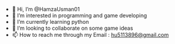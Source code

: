 - 👋 Hi, I’m @HamzaUsman01
- 👀 I’m interested in programming and game developing
- 🌱 I’m currently learning python
- 💞️ I’m looking to collaborate on some game ideas
- 📫 How to reach me through my Email : hu5113896@gmail.com

<!---
HamzaUsman01/HamzaUsman01 is a ✨ special ✨ repository because its `README.md` (this file) appears on your GitHub profile.
You can click the Preview link to take a look at your changes.
--->
